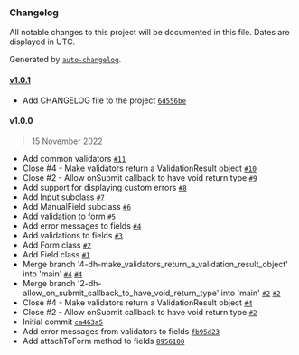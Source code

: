 ### Changelog

All notable changes to this project will be documented in this file. Dates are displayed in UTC.

Generated by [`auto-changelog`](https://github.com/CookPete/auto-changelog).

#### [v1.0.1](https://git.amalgama.co/amalgama/packages/compare/v1.0.0...v1.0.1)

- Add CHANGELOG file to the project [`6d556be`](https://git.amalgama.co/amalgama/packages/commit/6d556becfec677ac55ec94d2a831b3c0a4aab52c)

#### v1.0.0

> 15 November 2022

- Add common validators [`#11`](https://git.amalgama.co/amalgama/packages/pull/11)
- Close #4 - Make validators return a ValidationResult object [`#10`](https://git.amalgama.co/amalgama/packages/pull/10)
- Close #2 - Allow onSubmit callback to have void return type [`#9`](https://git.amalgama.co/amalgama/packages/pull/9)
- Add support for displaying custom errors [`#8`](https://git.amalgama.co/amalgama/packages/pull/8)
- Add Input subclass [`#7`](https://git.amalgama.co/amalgama/packages/pull/7)
- Add ManualField subclass [`#6`](https://git.amalgama.co/amalgama/packages/pull/6)
- Add validation to form [`#5`](https://git.amalgama.co/amalgama/packages/pull/5)
- Add error messages to fields [`#4`](https://git.amalgama.co/amalgama/packages/pull/4)
- Add validations to fields [`#3`](https://git.amalgama.co/amalgama/packages/pull/3)
- Add Form class [`#2`](https://git.amalgama.co/amalgama/packages/pull/2)
- Add Field class [`#1`](https://git.amalgama.co/amalgama/packages/pull/1)
- Merge branch '4-dh-make_validators_return_a_validation_result_object' into 'main' [`#4`](https://git.amalgama.co/amalgama/packages/issues/4) [`#4`](https://git.amalgama.co/amalgama/packages/issues/4)
- Merge branch '2-dh-allow_on_submit_callback_to_have_void_return_type' into 'main' [`#2`](https://git.amalgama.co/amalgama/packages/issues/2) [`#2`](https://git.amalgama.co/amalgama/packages/issues/2)
- Close #4 - Make validators return a ValidationResult object [`#4`](https://git.amalgama.co/amalgama/packages/issues/4)
- Close #2 - Allow onSubmit callback to have void return type [`#2`](https://git.amalgama.co/amalgama/packages/issues/2)
- Initial commit [`ca463a5`](https://git.amalgama.co/amalgama/packages/commit/ca463a541c87410d83530c8b7ac5e9f0f47108d3)
- Add error messages from validators to fields [`fb95d23`](https://git.amalgama.co/amalgama/packages/commit/fb95d23b7818d7fcd7fae4d50f0e1a8e1d3b4141)
- Add attachToForm method to fields [`8956100`](https://git.amalgama.co/amalgama/packages/commit/89561003fb82afbacc55e3138be946933dfc0ae9)
